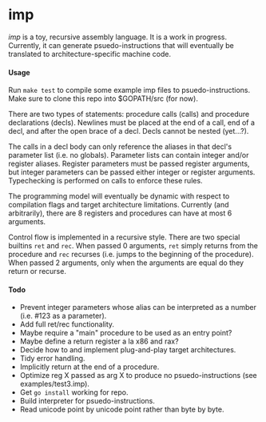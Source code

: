 # imp

*imp* is a toy, recursive assembly language. It is a work in progress. Currently, it can generate psuedo-instructions that will eventually be translated to architecture-specific machine code.

#### Usage

Run `make test` to compile some example imp files to psuedo-instructions. Make sure to clone this repo into $GOPATH/src (for now).

There are two types of statements: procedure calls (calls) and procedure declarations (decls). Newlines must be placed at the end of a call, end of a decl, and after the open brace of a decl. Decls cannot be nested (yet...?).

The calls in a decl body can only reference the aliases in that decl's parameter list (i.e. no globals). Parameter lists can contain integer and/or register aliases. Register parameters must be passed register arguments, but integer parameters can be passed either integer or register arguments. Typechecking is performed on calls to enforce these rules.

The programming model will eventually be dynamic with respect to compilation flags and target architecture limitations. Currently (and arbitrarily), there are 8 registers and procedures can have at most 6 arguments.

Control flow is implemented in a recursive style. There are two special builtins `ret` and `rec`. When passed 0 arguments, `ret` simply returns from the procedure and `rec` recurses (i.e. jumps to the beginning of the procedure). When passed 2 arguments, only when the arguments are equal do they return or recurse.

#### Todo

* Prevent integer parameters whose alias can be interpreted as a number (i.e. #123 as a parameter).
* Add full ret/rec functionality.
* Maybe require a "main" procedure to be used as an entry point?
* Maybe define a return register a la x86 and rax?
* Decide how to and implement plug-and-play target architectures.
* Tidy error handling.
* Implicitly return at the end of a procedure.
* Optimize reg X passed as arg X to produce no psuedo-instructions (see examples/test3.imp).
* Get `go install` working for repo.
* Build interpreter for psuedo-instructions.
* Read unicode point by unicode point rather than byte by byte.
